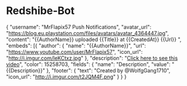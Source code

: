 # Redshibe-Bot
{
	"username": "MrFlapix57 Push Notifications",
	"avatar_url": "https://blog.eu.playstation.com/files/avatars/avatar_4364447.jpg",
	"content": "{{AuthorName}} uploaded {{Title}} at {{CreatedAt}} {{Url}} ",
	"embeds": [{
		"author": {
			"name": "{{AuthorName}}",
			"url": "https://www.youtube.com/user/MrFlapix57",
			"icon_url": "http://i.imgur.com/leKCtxz.jpg"
		},
		"description": "[Click here to see this video]({{Url}})",
		"color": 15258703,
		"fields": {
			"name": "Description",
			"value": "{{Description}}"
		},
		"footer": {
			"text": "Created by @WolfgGang1710",
			"icon_url": "http://i.imgur.com/t2JQM4F.png"
		}
	}
}
